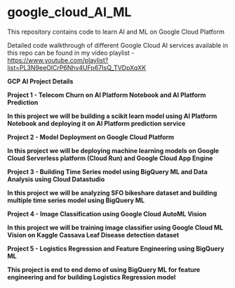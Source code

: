 # google_cloud_AI_ML
This repository contains code to learn AI and ML on Google Cloud Platform

Detailed code walkthrough of different Google Cloud AI services available in this repo can be found in my video playlist - https://www.youtube.com/playlist?list=PL3N9eeOlCrP6Nhv4UFp67IsQ_TVDpXqXK

<b>GCP AI Project Details <b>
  
 <b>Project 1 - Telecom Churn on AI Platform Notebook and AI Platform Prediction  </b>
 
 In this project we will be building a scikit learn model using AI Platform Notebook and deploying it on AI Platform prediction service
 
 <b>Project 2 - Model Deployment on Google Cloud Platform  </b>
  
 In this project we will be deploying machine learning models on Google Cloud Serverless platform (Cloud Run) and Google Cloud App Engine
  
 <b>Project 3 - Building Time Series model using BigQuery ML and Data Analysis using Cloud Datastudio  </b>
  
 In this project we will be analyzing SFO bikeshare dataset and building multiple time series model using BigQuery ML
 
 <b>Project 4 - Image Classification using Google Cloud AutoML Vision  </b>

 In this project we will be training image classifier using Google Cloud ML Vision on Kaggle Cassava Leaf Disease detection dataset
  
 <b>Project 5 - Logistics Regression and Feature Engineering using BigQuery ML </b>
 
 This project is end to end demo of using BigQuery ML for feature engineering and for building Logistics Regression model

